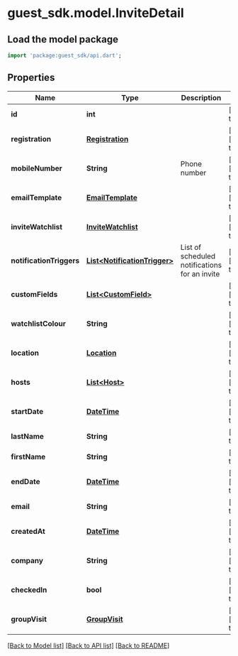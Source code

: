 # guest_sdk.model.InviteDetail

## Load the model package
```dart
import 'package:guest_sdk/api.dart';
```

## Properties
Name | Type | Description | Notes
------------ | ------------- | ------------- | -------------
**id** | **int** |  | [default to null]
**registration** | [**Registration**](Registration.md) |  | [optional] [default to null]
**mobileNumber** | **String** | Phone number | [optional] [default to null]
**emailTemplate** | [**EmailTemplate**](EmailTemplate.md) |  | [optional] [default to null]
**inviteWatchlist** | [**InviteWatchlist**](InviteWatchlist.md) |  | [optional] [default to null]
**notificationTriggers** | [**List&lt;NotificationTrigger&gt;**](NotificationTrigger.md) | List of scheduled notifications for an invite | [optional] [default to []]
**customFields** | [**List&lt;CustomField&gt;**](CustomField.md) |  | [optional] [default to []]
**watchlistColour** | **String** |  | [optional] [default to null]
**location** | [**Location**](Location.md) |  | [optional] [default to null]
**hosts** | [**List&lt;Host&gt;**](Host.md) |  | [optional] [default to []]
**startDate** | [**DateTime**](DateTime.md) |  | [optional] [default to null]
**lastName** | **String** |  | [default to null]
**firstName** | **String** |  | [default to null]
**endDate** | [**DateTime**](DateTime.md) |  | [optional] [default to null]
**email** | **String** |  | [default to null]
**createdAt** | [**DateTime**](DateTime.md) |  | [optional] [default to null]
**company** | **String** |  | [optional] [default to null]
**checkedIn** | **bool** |  | [optional] [default to null]
**groupVisit** | [**GroupVisit**](GroupVisit.md) |  | [optional] [default to null]

[[Back to Model list]](../README.md#documentation-for-models) [[Back to API list]](../README.md#documentation-for-api-endpoints) [[Back to README]](../README.md)


